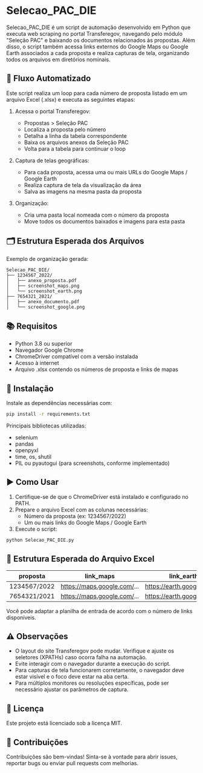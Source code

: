 
# Selecao_PAC_DIE

Selecao_PAC_DIE é um script de automação desenvolvido em Python que executa web scraping no portal Transferegov, navegando pelo módulo "Seleção PAC" e baixando os documentos relacionados às propostas. Além disso, o script também acessa links externos do Google Maps ou Google Earth associados a cada proposta e realiza capturas de tela, organizando todos os arquivos em diretórios nominais.

## 🔁 Fluxo Automatizado

Este script realiza um loop para cada número de proposta listado em um arquivo Excel (.xlsx) e executa as seguintes etapas:

1. Acessa o portal Transferegov:
   - Propostas > Seleção PAC
   - Localiza a proposta pelo número
   - Detalha a linha da tabela correspondente
   - Baixa os arquivos anexos da Seleção PAC
   - Volta para a tabela para continuar o loop

2. Captura de telas geográficas:
   - Para cada proposta, acessa uma ou mais URLs do Google Maps / Google Earth
   - Realiza captura de tela da visualização da área
   - Salva as imagens na mesma pasta da proposta

3. Organização:
   - Cria uma pasta local nomeada com o número da proposta
   - Move todos os documentos baixados e imagens para esta pasta

## 🗂️ Estrutura Esperada dos Arquivos

Exemplo de organização gerada:

```
Selecao_PAC_DIE/
├── 1234567_2022/
│   ├── anexo_proposta.pdf
│   ├── screenshot_maps.png
│   └── screenshot_earth.png
├── 7654321_2021/
│   ├── anexo_documento.pdf
│   └── screenshot_google.png
```

## 📚 Requisitos

- Python 3.8 ou superior  
- Navegador Google Chrome  
- ChromeDriver compatível com a versão instalada  
- Acesso à internet  
- Arquivo .xlsx contendo os números de proposta e links de mapas

## 🔧 Instalação

Instale as dependências necessárias com:

```bash
pip install -r requirements.txt
```

Principais bibliotecas utilizadas:

- selenium  
- pandas  
- openpyxl  
- time, os, shutil  
- PIL ou pyautogui (para screenshots, conforme implementado)

## ▶️ Como Usar

1. Certifique-se de que o ChromeDriver está instalado e configurado no PATH.  
2. Prepare o arquivo Excel com as colunas necessárias:
   - Número da proposta (ex: 1234567/2022)
   - Um ou mais links do Google Maps / Google Earth  
3. Execute o script:

```bash
python Selecao_PAC_DIE.py
```

## 📝 Estrutura Esperada do Arquivo Excel

| proposta     | link_maps                               | link_earth                              |
|--------------|------------------------------------------|------------------------------------------|
| 1234567/2022 | https://maps.google.com/...             | https://earth.google.com/...            |
| 7654321/2021 | https://maps.google.com/...             | https://earth.google.com/...            |

Você pode adaptar a planilha de entrada de acordo com o número de links disponíveis.

## ⚠️ Observações

- O layout do site Transferegov pode mudar. Verifique e ajuste os seletores (XPATHs) caso ocorra falha na automação.  
- Evite interagir com o navegador durante a execução do script.  
- Para capturas de tela funcionarem corretamente, o navegador deve estar visível e o foco deve estar na aba certa.  
- Para múltiplos monitores ou resoluções específicas, pode ser necessário ajustar os parâmetros de captura.

## 📄 Licença

Este projeto está licenciado sob a licença MIT.

## 🤝 Contribuições

Contribuições são bem-vindas! Sinta-se à vontade para abrir issues, reportar bugs ou enviar pull requests com melhorias.
